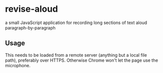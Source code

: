 revise-aloud
============

a small JavaScript application for recording long sections of text aloud paragraph-by-paragraph

Usage
-----
This needs to be loaded from a remote server (anything but a local file path), preferably over HTTPS. Otherwise Chrome won't let the page use the microphone.
